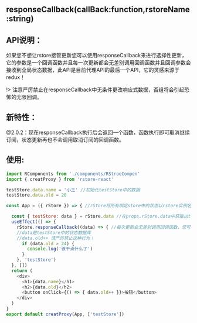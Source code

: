 ## **responseCallback**(callBack:function,rstoreName:string)

## API说明：
如果您不想让rstore接管更新您可以使用responseCallback来进行选择性更新，它的参数是一个回调函数并且每一次更新都会无差别调用回调函数并且回调参数会接收到全局状态数据，此API是目前代理API的最后一个API，它的灵感来源于redux！

!> 注意严厉禁止在responseCallback中无条件更改响应式数据，否组将会引起恐怖的无限回调。

## 新特性：

@2.0.2：现在responseCallback执行后会返回一个函数，函数执行即可取消继续订阅，状态更新再也不会调用取消订阅的回调函数。

## 使用:

```javascript
import RComponents from './components/RStroeCompen'
import { creatProxy } from 'rstore-react'

testStore.data.name = '小王' //初始化testStore中的数据
testStore.data.old = 20

const App = ({ rStore }) => { //rStore将所有绑定store中的状态以rstore实例名的方式储存在rStore的data中

  const { testStore: data } = rStore.data //在props.rStore.data中获取以testStore命名的状态数据库
  useEffect(() => {
    rStore.responseCallback((data) => { //每次更新会无差别调用回调函数，您可以通过回调函数接收到的data数据进行选择性更新。
    //data是testStore中的状态数据库
    //data.old++ 请严厉禁止这种行为！
      if (data.old > 24) {
        console.log('该干点什么了')
      }
    }, 'testStore')
  }, [])
  return (
    <div>
      <h1>{data.name}</h1>
      <h2>{data.old}</h2>
      <button onClick={() => { data.old++ }}>按钮</button>
    </div>
  )
}
export default creatProxy(App, ['testStore'])
```